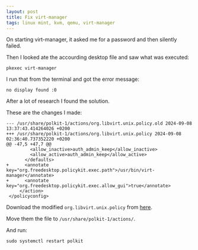 ```yaml
---
layout: post
title: Fix virt-manager
tags: linux mint, kvm, qemu, virt-manager
---
```


On starting virt-manager, it asked me for a password and then silently failed.

Then I looked ate the accourding desktop file and saw what was executed:

```
pkexec virt-manager
```

I run that from the terminal and got the error message:

```
no display found :0
```

After a lot of research I found the solution.

These are the changes I made:

```
--- /usr/share/polkit-1/actions/org.libvirt.unix.policy.old	2024-09-08 13:37:43.414264026 +0200
+++ /usr/share/polkit-1/actions/org.libvirt.unix.policy	2024-09-08 02:36:40.737352220 +0200
@@ -47,5 +47,7 @@
         <allow_inactive>auth_admin_keep</allow_inactive>
         <allow_active>auth_admin_keep</allow_active>
       </defaults>
+      <annotate key="org.freedesktop.policykit.exec.path">/usr/bin/virt-manager</annotate>
+      <annotate key="org.freedesktop.policykit.exec.allow_gui">true</annotate>
     </action>
 </policyconfig>
```

Download the modified `org.libvirt.unix.policy` from [here]().

Move them the file to `/usr/share/polkit-1/actions/`.

And run:

```
sudo systemctl restart polkit
```
